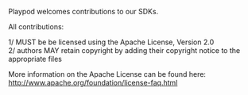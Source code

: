 Playpod welcomes contributions to our SDKs.

All contributions:

1/ MUST be be licensed using the Apache License, Version 2.0  
2/ authors MAY retain copyright by adding their copyright notice to the appropriate files

More information on the Apache License can be found here: http://www.apache.org/foundation/license-faq.html
